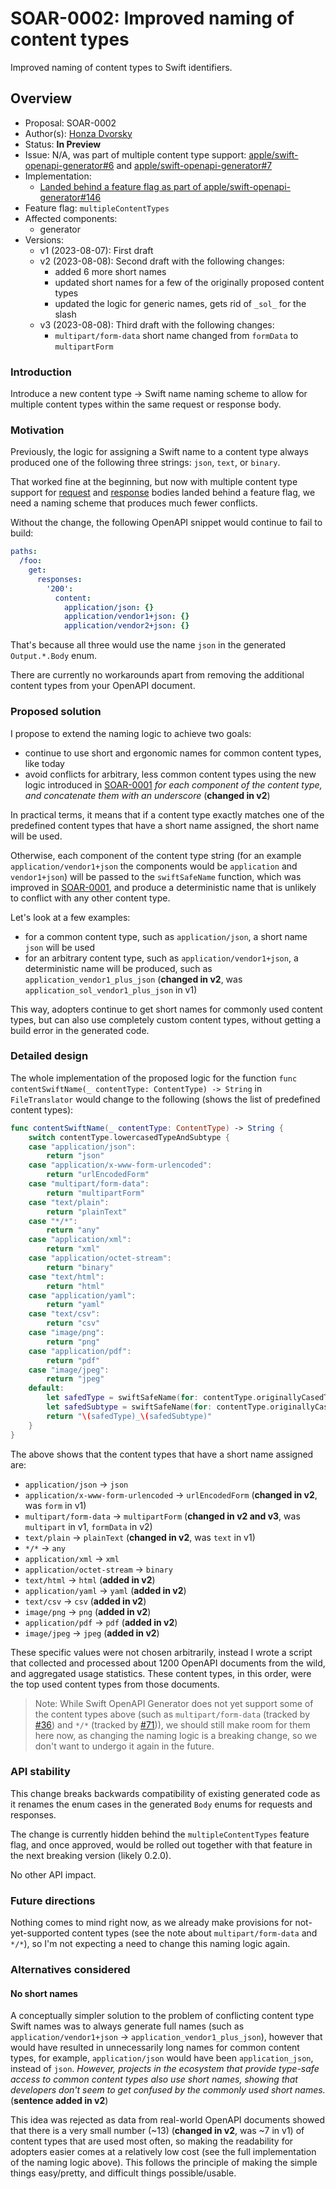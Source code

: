 # SOAR-0002: Improved naming of content types

Improved naming of content types to Swift identifiers.

## Overview

- Proposal: SOAR-0002
- Author(s): [Honza Dvorsky](https://github.com/czechboy0)
- Status: **In Preview**
- Issue: N/A, was part of multiple content type support: [apple/swift-openapi-generator#6](https://github.com/apple/swift-openapi-generator/issues/6) and [apple/swift-openapi-generator#7](https://github.com/apple/swift-openapi-generator/issues/7)
- Implementation:
    - [Landed behind a feature flag as part of apple/swift-openapi-generator#146](https://github.com/czechboy0/swift-openapi-generator/blob/4555f8e998b24aa65a462a63828d9195c50dcc23/Sources/_OpenAPIGeneratorCore/Translator/Content/ContentSwiftName.swift#L23-L42)
- Feature flag: `multipleContentTypes`
- Affected components:
    - generator
- Versions:
    - v1 (2023-08-07): First draft
    - v2 (2023-08-08): Second draft with the following changes:
        - added 6 more short names
        - updated short names for a few of the originally proposed content types
        - updated the logic for generic names, gets rid of `_sol_` for the slash
    - v3 (2023-08-08): Third draft with the following changes:
        - `multipart/form-data` short name changed from `formData` to `multipartForm`

### Introduction

Introduce a new content type -> Swift name naming scheme to allow for multiple content types within the same request or response body.

### Motivation

Previously, the logic for assigning a Swift name to a content type always produced one of the following three strings: `json`, `text`, or `binary`.

That worked fine at the beginning, but now with multiple content type support for [request](https://github.com/apple/swift-openapi-generator/issues/7) and [response](https://github.com/apple/swift-openapi-generator/issues/6) bodies landed behind a feature flag, we need a naming scheme that produces much fewer conflicts.

Without the change, the following OpenAPI snippet would continue to fail to build:

```yaml
paths:
  /foo:
    get:
      responses:
        '200':
          content:
            application/json: {}
            application/vendor1+json: {}
            application/vendor2+json: {}
```

That's because all three would use the name `json` in the generated `Output.*.Body` enum.

There are currently no workarounds apart from removing the additional content types from your OpenAPI document.

### Proposed solution

I propose to extend the naming logic to achieve two goals:
- continue to use short and ergonomic names for common content types, like today
- avoid conflicts for arbitrary, less common content types using the new logic introduced in [SOAR-0001](https://github.com/apple/swift-openapi-generator/blob/main/Sources/swift-openapi-generator/Documentation.docc/Proposals/SOAR-0001.md) _for each component of the content type, and concatenate them with an underscore_ (**changed in v2**)

In practical terms, it means that if a content type exactly matches one of the predefined content types that have a short name assigned, the short name will be used. 

Otherwise, each component of the content type string (for an example `application/vendor1+json` the components would be `application` and `vendor1+json`) will be passed to the `swiftSafeName` function, which was improved in [SOAR-0001](https://github.com/apple/swift-openapi-generator/blob/main/Sources/swift-openapi-generator/Documentation.docc/Proposals/SOAR-0001.md), and produce a deterministic name that is unlikely to conflict with any other content type.

Let's look at a few examples:
- for a common content type, such as `application/json`, a short name `json` will be used
- for an arbitrary content type, such as `application/vendor1+json`, a deterministic name will be produced, such as `application_vendor1_plus_json` (**changed in v2**, was `application_sol_vendor1_plus_json` in v1)

This way, adopters continue to get short names for commonly used content types, but can also use completely custom content types, without getting a build error in the generated code.

### Detailed design

The whole implementation of the proposed logic for the function `func contentSwiftName(_ contentType: ContentType) -> String` in `FileTranslator` would change to the following (shows the list of predefined content types):

```swift
func contentSwiftName(_ contentType: ContentType) -> String {
    switch contentType.lowercasedTypeAndSubtype {
    case "application/json":
        return "json"
    case "application/x-www-form-urlencoded":
        return "urlEncodedForm"
    case "multipart/form-data":
        return "multipartForm"
    case "text/plain":
        return "plainText"
    case "*/*":
        return "any"
    case "application/xml":
        return "xml"
    case "application/octet-stream":
        return "binary"
    case "text/html":
        return "html"
    case "application/yaml":
        return "yaml"
    case "text/csv":
        return "csv"
    case "image/png":
        return "png"
    case "application/pdf":
        return "pdf"
    case "image/jpeg":
        return "jpeg"
    default:
        let safedType = swiftSafeName(for: contentType.originallyCasedType)
        let safedSubtype = swiftSafeName(for: contentType.originallyCasedSubtype)
        return "\(safedType)_\(safedSubtype)"
    }
}
```

The above shows that the content types that have a short name assigned are:
- `application/json` -> `json`
- `application/x-www-form-urlencoded` -> `urlEncodedForm` (**changed in v2**, was `form` in v1)
- `multipart/form-data` -> `multipartForm` (**changed in v2 and v3**, was `multipart` in v1, `formData` in v2)
- `text/plain` -> `plainText` (**changed in v2**, was `text` in v1)
- `*/*` -> `any`
- `application/xml` -> `xml`
- `application/octet-stream` -> `binary`
- `text/html` -> `html` (**added in v2**)
- `application/yaml` -> `yaml` (**added in v2**)
- `text/csv` -> `csv` (**added in v2**)
- `image/png` -> `png` (**added in v2**)
- `application/pdf` -> `pdf` (**added in v2**)
- `image/jpeg` -> `jpeg` (**added in v2**)

These specific values were not chosen arbitrarily, instead I wrote a script that collected and processed about 1200 OpenAPI documents from the wild, and aggregated usage statistics. These content types, in this order, were the top used content types from those documents.

> Note: While Swift OpenAPI Generator does not yet support some of the content types above (such as `multipart/form-data` (tracked by [#36](https://github.com/apple/swift-openapi-generator/issues/36)) and `*/*` (tracked by [#71](https://github.com/apple/swift-openapi-generator/issues/71))), we should still make room for them here now, as changing the naming logic is a breaking change, so we don't want to undergo it again in the future.

### API stability

This change breaks backwards compatibility of existing generated code as it renames the enum cases in the generated `Body` enums for requests and responses.

The change is currently hidden behind the `multipleContentTypes` feature flag, and once approved, would be rolled out together with that feature in the next breaking version (likely 0.2.0).

No other API impact.

### Future directions

Nothing comes to mind right now, as we already make provisions for not-yet-supported content types (see the note about `multipart/form-data` and `*/*`), so I'm not expecting a need to change this naming logic again.

### Alternatives considered

#### No short names

A conceptually simpler solution to the problem of conflicting content type Swift names was to always generate full names (such as `application/vendor1+json` -> `application_vendor1_plus_json`), however that would have resulted in unnecessarily long names for common content types, for example, `application/json` would have been `application_json`, instead of `json`. _However, projects in the ecosystem that provide type-safe access to common content types also use short names, showing that developers don't seem to get confused by the commonly used short names._ (**sentence added in v2**)

This idea was rejected as data from real-world OpenAPI documents showed that there is a very small number (~13) (**changed in v2**, was ~7 in v1) of content types that are used most often, so making the readability for adopters easier comes at a relatively low cost (see the full implementation of the naming logic above). This follows the principle of making the simple things easy/pretty, and difficult things possible/usable.
